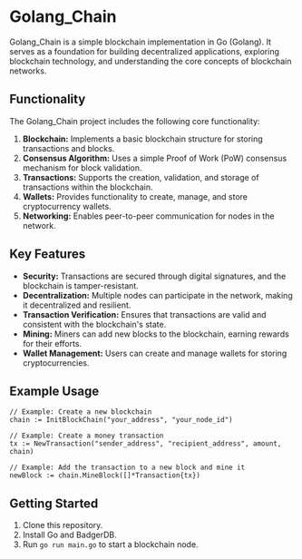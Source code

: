 # Golang_Chain

Golang_Chain is a simple blockchain implementation in Go (Golang). It serves as a foundation for building decentralized applications, exploring blockchain technology, and understanding the core concepts of blockchain networks.

## Functionality

The Golang_Chain project includes the following core functionality:

1. **Blockchain:** Implements a basic blockchain structure for storing transactions and blocks.
2. **Consensus Algorithm:** Uses a simple Proof of Work (PoW) consensus mechanism for block validation.
3. **Transactions:** Supports the creation, validation, and storage of transactions within the blockchain.
4. **Wallets:** Provides functionality to create, manage, and store cryptocurrency wallets.
5. **Networking:** Enables peer-to-peer communication for nodes in the network.

## Key Features

- **Security:** Transactions are secured through digital signatures, and the blockchain is tamper-resistant.
- **Decentralization:** Multiple nodes can participate in the network, making it decentralized and resilient.
- **Transaction Verification:** Ensures that transactions are valid and consistent with the blockchain's state.
- **Mining:** Miners can add new blocks to the blockchain, earning rewards for their efforts.
- **Wallet Management:** Users can create and manage wallets for storing cryptocurrencies.

## Example Usage

```
// Example: Create a new blockchain
chain := InitBlockChain("your_address", "your_node_id")

// Example: Create a money transaction
tx := NewTransaction("sender_address", "recipient_address", amount, chain)

// Example: Add the transaction to a new block and mine it
newBlock := chain.MineBlock([]*Transaction{tx})
```

## Getting Started

1. Clone this repository.
2. Install Go and BadgerDB.
3. Run `go run main.go` to start a blockchain node.

